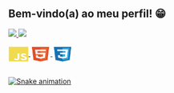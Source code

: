 ## Bem-vindo(a) ao meu perfil! 😁

 <div>
   <a href="https://github.com/CarolFOliveira">
   <img height="180em" src="https://github-readme-stats.vercel.app/api?username=CarolFOliveira&show_icons=true&theme=tokyonight&include_all_commits=true&count_private=true"/>
   <img height="180em" src="https://github-readme-stats.vercel.app/api/top-langs/?username=CarolFOliveira&layout=compact&langs_count=6&theme=tokyonight"/>

</div>
<div style="display: inline_block"><br>
  <img align="center" alt="Js" height="30" width="40" src="https://raw.githubusercontent.com/devicons/devicon/master/icons/javascript/javascript-plain.svg">
  <img align="center" alt="HTML" height="30" width="40" src="https://raw.githubusercontent.com/devicons/devicon/master/icons/html5/html5-original.svg">
  <img align="center" alt="CSS" height="30" width="40" src="https://raw.githubusercontent.com/devicons/devicon/master/icons/css3/css3-original.svg">
</div>
 
 <br>
 
  
 
  ![Snake animation](https://github.com/devemdobro/devemdobro/blob/output/github-contribution-grid-snake.svg)

</div>
